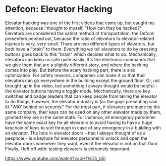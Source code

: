 # Defcon: Elevator Hacking
Elevator hacking was one of the first videos that came up, but caught my attention, because I thought to myself, "How can they be hacked?" Elevators are considered the safest method of transportation, the Defcon presenters pointed out, because the ratio of elevators to elevator-related injuries is very, very small. There are two different types of elevators, but both have a "brain" to them. Everything we tell elevators to do by pressing buttons goes back to this "brain" which decides what to do. Mechanically, elevators can keep us safe quite easily. It's the electronic commands that we give them that are a slightly different story, and where the hacking comes into play. But before the scary hacking part, there is also optimization. For safety reasons, companies can make it so that their elevators can go everywhere in the building except the ground floor. Or, not brought up in the video, but something I always thought would be helpful - the elevator buttons having a toggle mode. Mechanically, there are key switches and badge readers that can keep people from telling the elevator to do things, however, the elevator industry is (as the guys presenting said it) "WAY behind on security." For the most part, if elevators are made by the same company, their keys can be used on any other elevator made by them, granted they are in the same state. For instance, all emergency personnel have the same exact key for all elevators to avoid having to have a huge keychain of keys to sort through in case of any emergency in a building with an elevator. The hole in elevator doors - that I always thought of as a peephole - is a keyhole for elevator personnel to unlock and open the elevator doors whenever they want, even if the elevator is not on that floor. Finally, I left off with: testing elevators is extremely important.

https://www.youtube.com/watch?v=oHf1vD5_b5I
